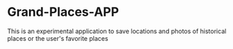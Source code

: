 # Grand-Places-APP
This is an experimental application to save locations and photos of historical places or the user's favorite places 
